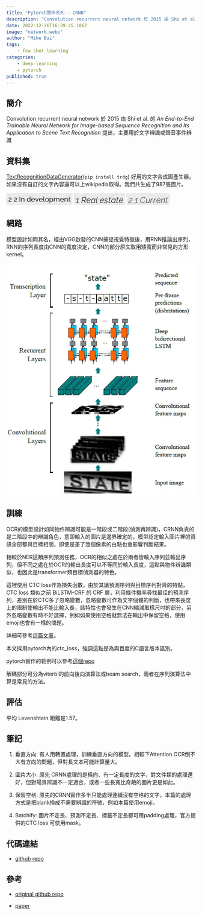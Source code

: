 ```yaml
---
title: "Pytorch實作系列 — CRNN"
description: "Convolution recurrent neural network 於 2015 由 Shi et al.提出，主要用於文字辨識或聲音事件辨識"
date: 2022-12-26T16:39:45.106Z
image: "network.webp"
author: "Mike Bai"
tags:
    - few shot learning
categories:
    - deep-learning
    - pytorch
published: true
---
```


## 簡介

Convolution recurrent neural network 於 2015 由 Shi et al. 的 *An End-to-End Trainable Neural Network for Image-based Sequence Recognition and Its Application to Scene Text Recognition* 提出，主要用於文字辨識或聲音事件辨識

## 資料集

[TextRecognitionDataGenerator](https://github.com/Belval/TextRecognitionDataGenerator)(`pip install trdg`) 好用的文字合成圖產生器。如果沒有自訂的文字內容還可以上wikipedia取得。我們共生成了987張圖片。

![](data.webp) ![trdg generated images demostration.](data1.webp) ![](data2.webp)

## 網路

模型設計如同其名，經由VGG啟發的CNN捕捉視覺特徵後，用RNN推論出序列，RNN的序列長度由CNN的寬度決定，CNN的部分原文取用矮寬而非常見的方形 kernel。   

![網路](network.webp)

## 訓練

OCR的模型設計如同物件辨識可能是一階段或二階段(偵測再辨識)，CRNN負責的是二階段中的辨識角色，意即輸入的圖片是邊界確定的，模型認定輸入圖片裡的資訊全部都與目標相關，即使是差了幾個像素的白點也會影響判斷結果。

相較於NER這類序列預測任務，OCR的相似之處在於兩者皆輸入序列並輸出序列，但不同之處在於OCR的輸出長度可以不等同於輸入長度，這點與物件辨識類似，也因此是transformer類目標偵測器的特色。

這裡使用 CTC loss作為損失函數，由於其讓預測序列與目標序列對齊的特點，CTC loss 類似之前 BiLSTM-CRF 的 CRF 層，利用條件機率尋找最佳的預測序列，差別在於CTC多了忽略變數，忽略變數可作為文字個體的判斷，也帶來長度上的限制使輸出不能比輸入長，該特性也會發生在CNN縮減取樣尺吋的部分，另外忽略變數有時不好選擇，例如如果使用空格就無法在輸出中保留空格，使用emoji也會有一樣的問題。

詳細可參考[這篇文章](https://distill.pub/2017/ctc)。

本文採用pytorch內的ctc_loss，強調這點是為與百度的C語言版本區別。

pytorch實作的範例可以參考[這個repo](https://github.com/dredwardhyde/crnn-ctc-loss-pytorch/blob/main/ctc_loss_example.py)

解碼部分可分為viterbi的前向後向演算法或beam search，兩者在序列演算法中算是常見的方法。

## 評估

平均 Levenshtein 距離是1.57。

## 筆記

1. 垂直方向: 有人用轉置處理，訓練垂直方向的模型。相較下Attention OCR倒不大有方向的問題，但對長文本可能計算量大。

2. 圖片大小: 原先 CRNN處理的是橫向、有一定長度的文字，對文件類的處理還好，但對場景辨識不一定適合，或者一些長寬比奇葩的圖片更是如此。

3. 保留空格: 原先的CRNN實作多半只能處理連續沒有空格的文字，本篇的處理方式是把blank換成不需要辨識的符號，例如本篇使用emoji。

4. Batchify: 圖片不定長、預測不定長、標籤不定長都可用padding處理，官方提供的CTC loss 可使用mask。


## 代碼連結

* [github repo](https://github.com/gitE0Z9/classical-network-series)

## 參考

* [original github repo](https://github.com/meijieru/crnn.pytorch)

* [paper](https://arxiv.org/abs/1507.05717)
